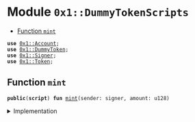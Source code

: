
<a name="0x1_DummyTokenScripts"></a>

# Module `0x1::DummyTokenScripts`



-  [Function `mint`](#0x1_DummyTokenScripts_mint)


<pre><code><b>use</b> <a href="Account.md#0x1_Account">0x1::Account</a>;
<b>use</b> <a href="DummyToken.md#0x1_DummyToken">0x1::DummyToken</a>;
<b>use</b> <a href="Signer.md#0x1_Signer">0x1::Signer</a>;
<b>use</b> <a href="Token.md#0x1_Token">0x1::Token</a>;
</code></pre>



<a name="0x1_DummyTokenScripts_mint"></a>

## Function `mint`



<pre><code><b>public</b>(<b>script</b>) <b>fun</b> <a href="DummyToken.md#0x1_DummyTokenScripts_mint">mint</a>(sender: signer, amount: u128)
</code></pre>



<details>
<summary>Implementation</summary>


<pre><code><b>public</b>(<b>script</b>) <b>fun</b> <a href="DummyToken.md#0x1_DummyTokenScripts_mint">mint</a>(sender: signer, amount: u128){
    <b>let</b> token = <a href="DummyToken.md#0x1_DummyToken_mint">DummyToken::mint</a>(&sender, amount);
    <b>let</b> sender_addr = <a href="Signer.md#0x1_Signer_address_of">Signer::address_of</a>(&sender);
    <b>if</b>(<a href="Account.md#0x1_Account_is_accept_token">Account::is_accept_token</a>&lt;<a href="DummyToken.md#0x1_DummyToken">DummyToken</a>&gt;(sender_addr)){
        <a href="Account.md#0x1_Account_do_accept_token">Account::do_accept_token</a>&lt;<a href="DummyToken.md#0x1_DummyToken">DummyToken</a>&gt;(&sender);
    };
    <a href="Account.md#0x1_Account_deposit">Account::deposit</a>(sender_addr, token);
}
</code></pre>



</details>
